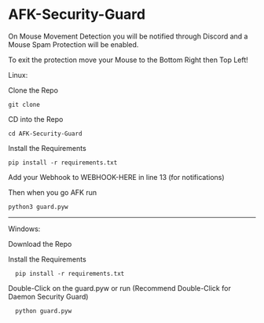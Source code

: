# AFK-Security-Guard

On Mouse Movement Detection you will be notified through Discord and a Mouse Spam Protection will be enabled.

To exit the protection move your Mouse to the Bottom Right then Top Left!

Linux:

   Clone the Repo
 
    git clone
  
   CD into the Repo
  
    cd AFK-Security-Guard
  
   Install the Requirements
 
    pip install -r requirements.txt
  
   Add your Webhook to WEBHOOK-HERE in line 13 (for notifications)
  
   Then when you go AFK run
  
    python3 guard.pyw
  
  _____________________________________________________________________________________________________
  
  Windows:

   Download the Repo
    
   Install the Requirements
    
      pip install -r requirements.txt
   
   Double-Click on the guard.pyw or run (Recommend Double-Click for Daemon Security Guard)
   
      python guard.pyw
